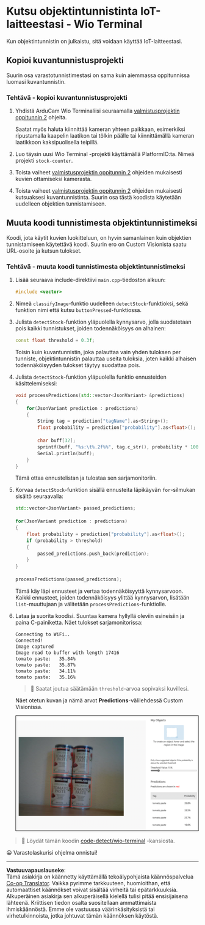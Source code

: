 <!--
CO_OP_TRANSLATOR_METADATA:
{
  "original_hash": "4cf1421420a6fab9ab4f2c391bd523b7",
  "translation_date": "2025-08-27T20:31:47+00:00",
  "source_file": "5-retail/lessons/2-check-stock-device/wio-terminal-object-detector.md",
  "language_code": "fi"
}
-->
# Kutsu objektintunnistinta IoT-laitteestasi - Wio Terminal

Kun objektintunnistin on julkaistu, sitä voidaan käyttää IoT-laitteestasi.

## Kopioi kuvantunnistusprojekti

Suurin osa varastotunnistimestasi on sama kuin aiemmassa oppitunnissa luomasi kuvantunnistin.

### Tehtävä - kopioi kuvantunnistusprojekti

1. Yhdistä ArduCam Wio Terminaliisi seuraamalla [valmistusprojektin oppitunnin 2](../../../4-manufacturing/lessons/2-check-fruit-from-device/wio-terminal-camera.md#task---connect-the-camera) ohjeita.

    Saatat myös haluta kiinnittää kameran yhteen paikkaan, esimerkiksi ripustamalla kaapelin laatikon tai tölkin päälle tai kiinnittämällä kameran laatikkoon kaksipuolisella teipillä.

1. Luo täysin uusi Wio Terminal -projekti käyttämällä PlatformIO:ta. Nimeä projekti `stock-counter`.

1. Toista vaiheet [valmistusprojektin oppitunnin 2](../../../4-manufacturing/lessons/2-check-fruit-from-device/README.md#task---capture-an-image-using-an-iot-device) ohjeiden mukaisesti kuvien ottamiseksi kamerasta.

1. Toista vaiheet [valmistusprojektin oppitunnin 2](../../../4-manufacturing/lessons/2-check-fruit-from-device/README.md#task---classify-images-from-your-iot-device) ohjeiden mukaisesti kutsuaksesi kuvantunnistinta. Suurin osa tästä koodista käytetään uudelleen objektien tunnistamiseen.

## Muuta koodi tunnistimesta objektintunnistimeksi

Koodi, jota käytit kuvien luokitteluun, on hyvin samanlainen kuin objektien tunnistamiseen käytettävä koodi. Suurin ero on Custom Visionista saatu URL-osoite ja kutsun tulokset.

### Tehtävä - muuta koodi tunnistimesta objektintunnistimeksi

1. Lisää seuraava include-direktiivi `main.cpp`-tiedoston alkuun:

    ```cpp
    #include <vector>
    ```

1. Nimeä `classifyImage`-funktio uudelleen `detectStock`-funktioksi, sekä funktion nimi että kutsu `buttonPressed`-funktiossa.

1. Julista `detectStock`-funktion yläpuolella kynnysarvo, jolla suodatetaan pois kaikki tunnistukset, joiden todennäköisyys on alhainen:

    ```cpp
    const float threshold = 0.3f;
    ```

    Toisin kuin kuvantunnistin, joka palauttaa vain yhden tuloksen per tunniste, objektintunnistin palauttaa useita tuloksia, joten kaikki alhaisen todennäköisyyden tulokset täytyy suodattaa pois.

1. Julista `detectStock`-funktion yläpuolella funktio ennusteiden käsittelemiseksi:

    ```cpp
    void processPredictions(std::vector<JsonVariant> &predictions)
    {
        for(JsonVariant prediction : predictions)
        {
            String tag = prediction["tagName"].as<String>();
            float probability = prediction["probability"].as<float>();
    
            char buff[32];
            sprintf(buff, "%s:\t%.2f%%", tag.c_str(), probability * 100.0);
            Serial.println(buff);
        }
    }
    ```

    Tämä ottaa ennustelistan ja tulostaa sen sarjamonitoriin.

1. Korvaa `detectStock`-funktion sisällä ennusteita läpikäyvän `for`-silmukan sisältö seuraavalla:

    ```cpp
    std::vector<JsonVariant> passed_predictions;

    for(JsonVariant prediction : predictions) 
    {
        float probability = prediction["probability"].as<float>();
        if (probability > threshold)
        {
            passed_predictions.push_back(prediction);
        }
    }

    processPredictions(passed_predictions);
    ```

    Tämä käy läpi ennusteet ja vertaa todennäköisyyttä kynnysarvoon. Kaikki ennusteet, joiden todennäköisyys ylittää kynnysarvon, lisätään `list`-muuttujaan ja välitetään `processPredictions`-funktiolle.

1. Lataa ja suorita koodisi. Suuntaa kamera hyllyllä oleviin esineisiin ja paina C-painiketta. Näet tulokset sarjamonitorissa:

    ```output
    Connecting to WiFi..
    Connected!
    Image captured
    Image read to buffer with length 17416
    tomato paste:   35.84%
    tomato paste:   35.87%
    tomato paste:   34.11%
    tomato paste:   35.16%
    ```

    > 💁 Saatat joutua säätämään `threshold`-arvoa sopivaksi kuvillesi.

    Näet otetun kuvan ja nämä arvot **Predictions**-välilehdessä Custom Visionissa.

    ![4 tomaattipyreetölkkiä hyllyllä ennusteilla, joissa tunnistusten todennäköisyydet ovat 35.8%, 33.5%, 25.7% ja 16.6%](../../../../../translated_images/custom-vision-stock-prediction.942266ab1bcca3410ecdf23643b9f5f570cfab2345235074e24c51f285777613.fi.png)

> 💁 Löydät tämän koodin [code-detect/wio-terminal](../../../../../5-retail/lessons/2-check-stock-device/code-detect/wio-terminal) -kansiosta.

😀 Varastolaskurisi ohjelma onnistui!

---

**Vastuuvapauslauseke**:  
Tämä asiakirja on käännetty käyttämällä tekoälypohjaista käännöspalvelua [Co-op Translator](https://github.com/Azure/co-op-translator). Vaikka pyrimme tarkkuuteen, huomioithan, että automaattiset käännökset voivat sisältää virheitä tai epätarkkuuksia. Alkuperäinen asiakirja sen alkuperäisellä kielellä tulisi pitää ensisijaisena lähteenä. Kriittisen tiedon osalta suositellaan ammattimaista ihmiskäännöstä. Emme ole vastuussa väärinkäsityksistä tai virhetulkinnoista, jotka johtuvat tämän käännöksen käytöstä.